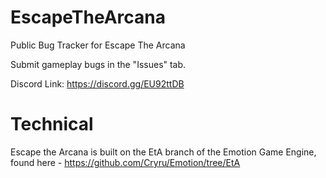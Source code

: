 # EscapeTheArcana
Public Bug Tracker for Escape The Arcana

Submit gameplay bugs in the "Issues" tab.

Discord Link: https://discord.gg/EU92ttDB


# Technical

Escape the Arcana is built on the EtA branch of the Emotion Game Engine, found here - https://github.com/Cryru/Emotion/tree/EtA

